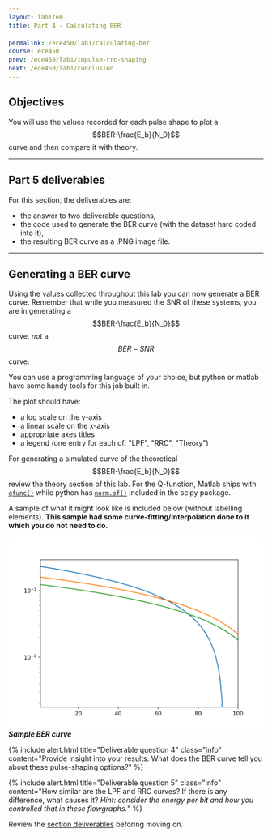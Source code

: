 ```yaml
---
layout: labitem
title: Part 4 - Calculating BER

permalink: /ece450/lab1/calculating-ber
course: ece450
prev: /ece450/lab1/impulse-rrc-shaping
next: /ece450/lab1/conclusion
---
```


## Objectives

You will use the values recorded for each pulse shape to plot a $$BER-\frac{E_b}{N_0}$$ curve and then compare it with theory.

---

## Part 5 deliverables

For this section, the deliverables are:

- the answer to two deliverable questions,
- the code used to generate the BER curve (with the dataset hard coded into it),
- the resulting BER curve as a .PNG image file.

---

## Generating a BER curve

Using the values collected throughout this lab you can now generate a BER curve. Remember that while you measured the SNR of these systems, you are in generating a $$BER-\frac{E_b}{N_0}$$ curve, _not_ a $$BER-SNR$$ curve.

You can use a programming language of your choice, but python or matlab have some handy tools for this job built in.

The plot should have:

- a log scale on the y-axis
- a linear scale on the x-axis
- appropriate axes titles
- a legend (one entry for each of: "LPF", "RRC", "Theory")

For generating a simulated curve of the theoretical $$BER-\frac{E_b}{N_0}$$ review the theory section of this lab. For the Q-function, Matlab ships with [`qfunc()`](https://www.mathworks.com/help/comm/ref/qfunc.html) while python has [`norm.sf()`](https://docs.scipy.org/doc/scipy-0.19.1/reference/generated/scipy.stats.norm.html) included in the scipy package.

A sample of what it might look like is included below (without labelling elements). **This sample had some curve-fitting/interpolation done to it which you do not need to do.**

  ![BER-curve.png](figures/BER-curve.png) <br>
  __*Sample BER curve*__

{% include alert.html title="Deliverable question 4" class="info" content="Provide insight into your results. What does the BER curve tell you about these pulse-shaping options?" %}

{% include alert.html title="Deliverable question 5" class="info" content="How similar are the LPF and RRC curves? If there is any difference, what causes it? _Hint: consider the energy per bit and how you controlled that in these flowgraphs._" %}

Review the [section deliverables](#part-4-deliverables) beforing moving on.
